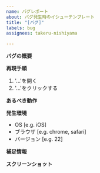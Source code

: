 ```yaml
---
name: バグレポート
about: バグ発生時のイシューテンプレート
title: "[バグ]"
labels: bug
assignees: takeru-nishiyama

---
```


**バグの概要**
<!-- バグの概要を完結に記載してください。 -->

**再現手順**
<!-- 再現手順を具体的に記載してください。 -->
1. '...'を開く
2. '...'をクリックする

**あるべき動作**
<!-- 本来あるべき動作を記載してください。 -->

**発生環境**
 - OS [e.g. iOS]
 - ブラウザ [e.g. chrome, safari]
 - バージョン [e.g. 22]

**補足情報**
<!-- 補足の情報があればここに記載してください。 -->

**スクリーンショット**
<!-- スクリーンショットがあれば添付してください。 -->
